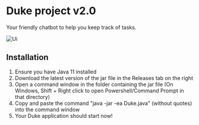 # Duke project v2.0

Your friendly chatbot to help you keep track of tasks.

![Ui](https://user-images.githubusercontent.com/97219114/189934119-1ae25142-9970-4bc8-9fd2-34f0be61523d.png)

## Installation
1. Ensure you have Java 11 installed
2. Download the latest version of the jar file in the Releases tab on the right
3. Open a command window in the folder containing the jar file (On Windows, Shift + Right click to open Powershell/Command Prompt in that directory)
4. Copy and paste the command "java -jar -ea Duke.java" (without quotes) into the command window
5. Your Duke application should start now!

